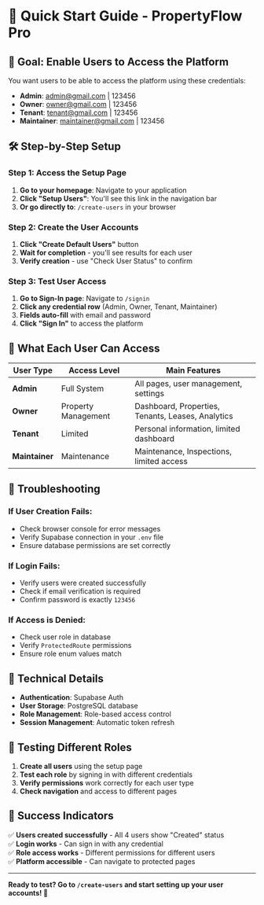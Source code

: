 # 🚀 Quick Start Guide - PropertyFlow Pro

## 🎯 **Goal: Enable Users to Access the Platform**

You want users to be able to access the platform using these credentials:
- **Admin**: admin@gmail.com | 123456
- **Owner**: owner@gmail.com | 123456  
- **Tenant**: tenant@gmail.com | 123456
- **Maintainer**: maintainer@gmail.com | 123456

## 🛠️ **Step-by-Step Setup**

### **Step 1: Access the Setup Page**
1. **Go to your homepage**: Navigate to your application
2. **Click "Setup Users"**: You'll see this link in the navigation bar
3. **Or go directly to**: `/create-users` in your browser

### **Step 2: Create the User Accounts**
1. **Click "Create Default Users"** button
2. **Wait for completion** - you'll see results for each user
3. **Verify creation** - use "Check User Status" to confirm

### **Step 3: Test User Access**
1. **Go to Sign-In page**: Navigate to `/signin`
2. **Click any credential row** (Admin, Owner, Tenant, Maintainer)
3. **Fields auto-fill** with email and password
4. **Click "Sign In"** to access the platform

## 🔑 **What Each User Can Access**

| User Type | Access Level | Main Features |
|-----------|--------------|---------------|
| **Admin** | Full System | All pages, user management, settings |
| **Owner** | Property Management | Dashboard, Properties, Tenants, Leases, Analytics |
| **Tenant** | Limited | Personal information, limited dashboard |
| **Maintainer** | Maintenance | Maintenance, Inspections, limited access |

## 🚨 **Troubleshooting**

### **If User Creation Fails:**
- Check browser console for error messages
- Verify Supabase connection in your `.env` file
- Ensure database permissions are set correctly

### **If Login Fails:**
- Verify users were created successfully
- Check if email verification is required
- Confirm password is exactly `123456`

### **If Access is Denied:**
- Check user role in database
- Verify `ProtectedRoute` permissions
- Ensure role enum values match

## 🔧 **Technical Details**

- **Authentication**: Supabase Auth
- **User Storage**: PostgreSQL database
- **Role Management**: Role-based access control
- **Session Management**: Automatic token refresh

## 📱 **Testing Different Roles**

1. **Create all users** using the setup page
2. **Test each role** by signing in with different credentials
3. **Verify permissions** work correctly for each user type
4. **Check navigation** and access to different pages

## 🎉 **Success Indicators**

✅ **Users created successfully** - All 4 users show "Created" status  
✅ **Login works** - Can sign in with any credential  
✅ **Role access works** - Different permissions for different users  
✅ **Platform accessible** - Can navigate to protected pages  

---

**Ready to test? Go to `/create-users` and start setting up your user accounts! 🚀**
